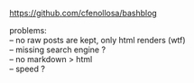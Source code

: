 <https://github.com/cfenollosa/bashblog> 

problems:  
&#8211; no raw posts are kept, only html renders (wtf)  
&#8211; missing search engine ?  
&#8211; no markdown > html  
&#8211; speed ?